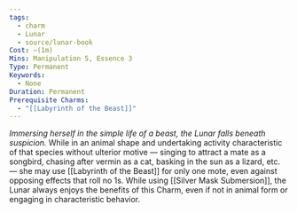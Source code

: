 ```yaml
---
tags:
  - charm
  - Lunar
  - source/lunar-book
Cost: —(1m)
Mins: Manipulation 5, Essence 3
Type: Permanent
Keywords:
  - None
Duration: Permanent
Prerequisite Charms:
  - "[[Labyrinth of the Beast]]"
---
```

*Immersing herself in the simple life of a beast, the Lunar falls beneath suspicion.*
While in an animal shape and undertaking activity characteristic of that species without ulterior motive — singing to attract a mate as a songbird, chasing after vermin as a cat, basking in the sun as a lizard, etc. — she may use [[Labyrinth of the Beast]] for only one mote, even against opposing effects that roll no 1s. While using [[Silver Mask Submersion]], the Lunar always enjoys the benefits of this Charm, even if not in animal form or engaging in characteristic behavior.